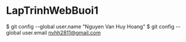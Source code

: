 # LapTrinhWebBuoi1
$ git config --global user.name "Nguyen Van Huy Hoang"
$ git config --global user.email nvhh2811@gmail.com